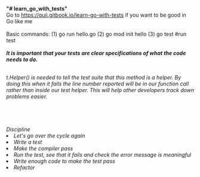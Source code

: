 <strong>"# learn_go_with_tests"</strong>
<br>
Go to https://quii.gitbook.io/learn-go-with-tests if you want to be good in Go like me
<br><br>
Basic commands: (1) go run hello.go (2) go mod init hello (3) go test #run test
<br><br>
<em><strong>It is important that your tests are clear specifications of what the code needs to do.</strong><em>
<br><br>
<p>t.Helper() is needed to tell the test suite that this method is a helper. By doing this when it fails the line number reported will be in our function call rather than inside our test helper. This will help other developers track down problems easier.</p>
<br><br>
<ul></ul> <h3></h3>Discipline</h3>
<li>Let's go over the cycle again</li>

<li>Write a test</li>

<li>Make the compiler pass</li>

<li>Run the test, see that it fails and check the error message is meaningful
</li>
<li>Write enough code to make the test pass</li>

<li>Refactor</li>
</ul>
